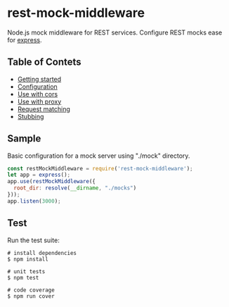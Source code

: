 # rest-mock-middleware

Node.js mock middleware for REST services. Configure REST mocks ease for [express](http://expressjs.com/).
## Table of Contets

* [Getting started](./docs/GETTING_STARTED.md)
* [Configuration](./docs/CONFIGURATION.md)
* [Use with cors](./docs/GETTING_STARTED.md#cors)
* [Use with proxy](./docs/GETTING_STARTED.md#proxy)
* [Request matching](./docs/REQUEST_MATCHING.md)
* [Stubbing](./docs/STUBBING.md)

## Sample

Basic configuration for a mock server using "./mock" directory.

```javascript
const restMockMiddleware = require('rest-mock-middleware');
let app = express();
app.use(restMockMiddleware({
  root_dir: resolve(__dirname, "./mocks")
}));
app.listen(3000);
```

## Test

Run the test suite:

```console
# install dependencies
$ npm install

# unit tests
$ npm test

# code coverage
$ npm run cover
```
